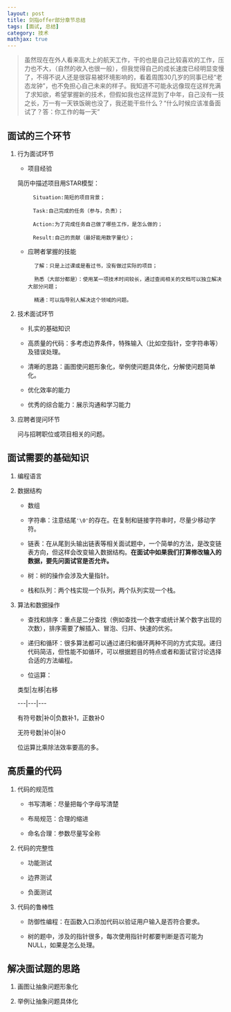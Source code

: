 ```yaml
---
layout: post
title: 剑指offer部分章节总结
tags: [面试, 总结]
category: 技术
mathjax: true
---
```

>虽然现在在外人看来高大上的航天工作，干的也是自己比较喜欢的工作，压力也不大，（自然的收入也很一般），但我觉得自己的成长速度已经明显变慢了，不得不说人还是很容易被环境影响的，看着周围30几岁的同事已经“老态龙钟”，也不免担心自己未来的样子。我知道不可能永远像现在这样充满了求知欲，希望掌握新的技术，但假如我也这样混到了中年，自己没有一技之长，万一有一天铁饭碗也没了，我还能干些什么？“什么时候应该准备面试了？答：你工作的每一天”

## 面试的三个环节

1. 行为面试环节

	* 项目经验

	简历中描述项目用STAR模型：

    		Situation:简短的项目背景；

            Task:自己完成的任务（参与，负责）；

            Action:为了完成任务自己做了哪些工作，是怎么做的；

            Result:自己的贡献（最好能用数字量化）；

	* 应聘者掌握的技能

			了解：只是上过课或是看过书，没有做过实际的项目；

            熟悉（大部分都是）：使用某一项技术时间较长，通过查阅相关的文档可以独立解决大部分问题；

            精通：可以指导别人解决这个领域的问题。

2. 技术面试环节

	* 扎实的基础知识

	* 高质量的代码：多考虑边界条件，特殊输入（比如空指针，空字符串等）及错误处理。

	* 清晰的思路：画图使问题形象化，举例使问题具体化，分解使问题简单化。

	* 优化效率的能力

	* 优秀的综合能力：展示沟通和学习能力

3. 应聘者提问环节

	问与招聘职位或项目相关的问题。

## 面试需要的基础知识

1. 编程语言

2. 数据结构

	* 数组

	* 字符串：注意结尾`'\0'`的存在。在复制和链接字符串时，尽量少移动字符。

	* 链表：在从尾到头输出链表等相关面试题中，一个简单的方法，是改变链表方向，但这样会改变输入数据结构。**在面试中如果我们打算修改输入的数据，要先问面试官是否允许。**

	* 树：树的操作会涉及大量指针。

	* 栈和队列：两个栈实现一个队列，两个队列实现一个栈。

3. 算法和数据操作

    * 查找和排序：重点是二分查找（例如查找一个数字或统计某个数字出现的次数），排序需要了解插入、冒泡、归并、快速的优劣。

    * 递归和循环：很多算法都可以通过递归和循环两种不同的方式实现。递归代码简洁，但性能不如循环，可以根据题目的特点或者和面试官讨论选择合适的方法编程。

    * 位运算：

     类型|左移|右移

     ---|---|---

     有符号数|补0|负数补1，正数补0

     无符号数|补0|补0

     位运算比乘除法效率要高的多。

## 高质量的代码

1. 代码的规范性

	* 书写清晰：尽量把每个字母写清楚

	* 布局规范：合理的缩进

	* 命名合理：参数尽量写全称

2. 代码的完整性

	* 功能测试

	* 边界测试

	* 负面测试

3. 代码的鲁棒性

	* 防御性编程：在函数入口添加代码以验证用户输入是否符合要求。

	* 树的题中，涉及的指针很多，每次使用指针时都要判断是否可能为NULL，如果是怎么处理。

## 解决面试题的思路

1. 画图让抽象问题形象化

2. 举例让抽象问题具体化
